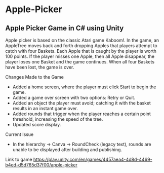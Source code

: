 # Apple-Picker
## Apple Picker Game in C# using Unity


Apple picker is based on the classic Atari game Kaboom!. In the game, an AppleTree moves back and forth dropping
Apples that players attempt to catch with four Baskets. 
Each Apple that is caught by the player is worth 100 points. If the player misses one Apple, then all Apple disappear, the player loses one Basket and the game continues. 
When all four Baskets have been lost, the game is over. 

Changes Made to the Game
- Added a home screen, where the player must click Start to begin the game.
- Added a game over screen with two options: Retry or Quit.
- Added an object the player must avoid; catching it with the basket results in an instant game over.
- Added rounds that trigger when the player reaches a certain point threshold, increasing the speed of the tree.
- Updated score display.

Current Issue
- In the hierarchy → Canva → RoundCheck (legacy text), rounds are unable to be displayed after building and publishing.

Link to game 
https://play.unity.com/en/games/4457aea4-4d8d-4469-b4ed-d5d765d37f00/apple-picker



